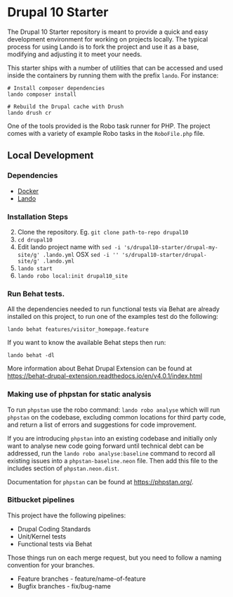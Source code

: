 # Drupal 10 Starter

The Drupal 10 Starter repository is meant to provide a quick and easy development
environment for working on projects locally. The typical process for using Lando
is to fork the project and use it as a base, modifying and adjusting it to meet
your needs.

This starter ships with a number of utilities that can be accessed and used
inside the containers by running them with the prefix `lando`. For instance:

```
# Install composer dependencies
lando composer install

# Rebuild the Drupal cache with Drush
lando drush cr
```

One of the tools provided is the Robo task runner for PHP.
The project comes with a variety of example Robo tasks in the `RoboFile.php`
file.

## Local Development

### Dependencies

  - [Docker](https://docs.docker.com/get-docker)
  - [Lando](https://docs.lando.dev/basics/installation.html)

### Installation Steps

  2. Clone the repository. Eg. `git clone path-to-repo drupal10`
  2. `cd drupal10`
  4. Edit lando project name with `sed -i 's/drupal10-starter/drupal-my-site/g' .lando.yml` OSX `sed -i '' 's/drupal10-starter/drupal-site/g' .lando.yml`
  4. `lando start`
  5. `lando robo local:init drupal10_site`

### Run Behat tests.

All the dependencies needed to run functional tests via Behat are already
installed on this project, to run one of the examples test do the following:

`lando behat features/visitor_homepage.feature`

If you want to know the available Behat steps then run:

`lando behat -dl`

More information about Behat Drupal Extension can be found at https://behat-drupal-extension.readthedocs.io/en/v4.0.1/index.html

### Making use of phpstan for static analysis

To run `phpstan` use the robo command: `lando robo analyse` which will run `phpstan` on the codebase, excluding common
locations for third party code, and return a list of errors and suggestions for code improvement.

If you are introducing `phpstan` into an existing codebase and initially only want to analyse new code going forward
until technical debt can be addressed, run the `lando robo analyse:baseline` command to record all existing issues into
a `phpstan-baseline.neon` file. Then add this file to the includes section of `phpstan.neon.dist`.

Documentation for `phpstan` can be found at https://phpstan.org/.

### Bitbucket pipelines

This project have the following pipelines:

- Drupal Coding Standards
- Unit/Kernel tests
- Functional tests via Behat

Those things run on each merge request, but you need to follow a naming convention
for your branches.

- Feature branches - feature/name-of-feature
- Bugfix branches - fix/bug-name

